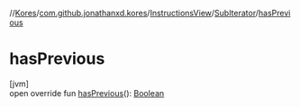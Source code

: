 //[Kores](../../../../index.md)/[com.github.jonathanxd.kores](../../index.md)/[InstructionsView](../index.md)/[SubIterator](index.md)/[hasPrevious](has-previous.md)

# hasPrevious

[jvm]\
open override fun [hasPrevious](has-previous.md)(): [Boolean](https://kotlinlang.org/api/latest/jvm/stdlib/kotlin/-boolean/index.html)
